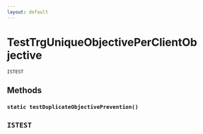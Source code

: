 ```yaml
---
layout: default
---
```

# TestTrgUniqueObjectivePerClientObjective

`ISTEST`
## Methods
### `static testDuplicateObjectivePrevention()`

`ISTEST`
---
